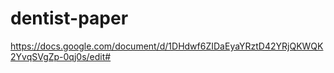 # dentist-paper

https://docs.google.com/document/d/1DHdwf6ZIDaEyaYRztD42YRjQKWQK2YvqSVgZp-0qj0s/edit#
